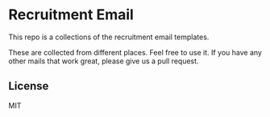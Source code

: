 Recruitment Email
=================

This repo is a collections of the recruitment email templates.

These are collected from different places. Feel free to use it.
If you have any other mails that work great, please give us a pull request.


License
----

MIT
